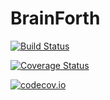 # BrainForth

[![Build Status](https://travis-ci.org/MikeInnes/BrainForth.jl.svg?branch=master)](https://travis-ci.org/MikeInnes/BrainForth.jl)

[![Coverage Status](https://coveralls.io/repos/MikeInnes/BrainForth.jl/badge.svg?branch=master&service=github)](https://coveralls.io/github/MikeInnes/BrainForth.jl?branch=master)

[![codecov.io](http://codecov.io/github/MikeInnes/BrainForth.jl/coverage.svg?branch=master)](http://codecov.io/github/MikeInnes/BrainForth.jl?branch=master)
